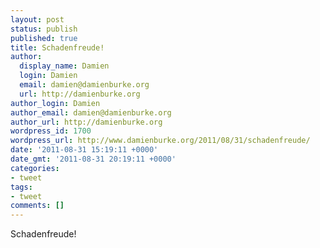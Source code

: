 ```yaml
---
layout: post
status: publish
published: true
title: Schadenfreude!
author:
  display_name: Damien
  login: Damien
  email: damien@damienburke.org
  url: http://damienburke.org
author_login: Damien
author_email: damien@damienburke.org
author_url: http://damienburke.org
wordpress_id: 1700
wordpress_url: http://www.damienburke.org/2011/08/31/schadenfreude/
date: '2011-08-31 15:19:11 +0000'
date_gmt: '2011-08-31 20:19:11 +0000'
categories:
- tweet
tags:
- tweet
comments: []
---
```

<p>Schadenfreude!</p>
